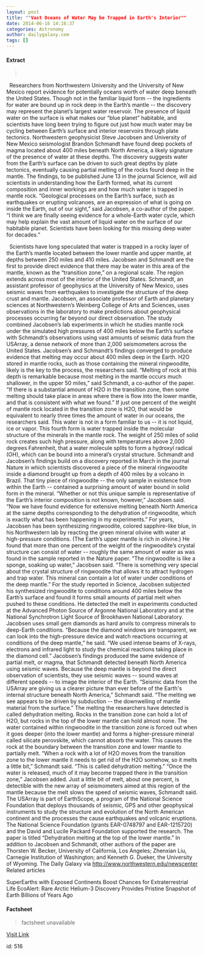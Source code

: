 ```yaml
---
layout: post
title: ""Vast Oceans of Water May be Trapped in Earth's Interior""
date: 2014-06-16 14:16:37
categories: Astronomy
author: dailygalaxy.com
tags: []
---
```



#### Extract
> 

 
Researchers from Northwestern University and the University of New Mexico report evidence for potentially oceans worth of water deep beneath the United States. Though not in the familiar liquid form -- the ingredients for water are bound up in rock deep in the Earth’s mantle -- the discovery may represent the planet’s largest water reservoir.
The presence of liquid water on the surface is what makes our “blue planet” habitable, and scientists have long been trying to figure out just how much water may be cycling between Earth’s surface and interior reservoirs through plate tectonics.
Northwestern geophysicist Steve Jacobsen and University of New Mexico seismologist Brandon Schmandt have found deep pockets of magma located about 400 miles beneath North America, a likely signature of the presence of water at these depths. The discovery suggests water from the Earth’s surface can be driven to such great depths by plate tectonics, eventually causing partial melting of the rocks found deep in the mantle.
The findings, to be published June 13 in the journal Science, will aid scientists in understanding how the Earth formed, what its current composition and inner workings are and how much water is trapped in mantle rock.
“Geological processes on the Earth’s surface, such as earthquakes or erupting volcanoes, are an expression of what is going on inside the Earth, out of our sight,” said Jacobsen, a co-author of the paper. “I think we are finally seeing evidence for a whole-Earth water cycle, which may help explain the vast amount of liquid water on the surface of our habitable planet. Scientists have been looking for this missing deep water for decades.”
 

 
Scientists have long speculated that water is trapped in a rocky layer of the Earth’s mantle located between the lower mantle and upper mantle, at depths between 250 miles and 410 miles. Jacobsen and Schmandt are the first to provide direct evidence that there may be water in this area of the mantle, known as the “transition zone,” on a regional scale. The region extends across most of the interior of the United States.
Schmandt, an assistant professor of geophysics at the University of New Mexico, uses seismic waves from earthquakes to investigate the structure of the deep crust and mantle. Jacobsen, an associate professor of Earth and planetary sciences at Northwestern’s Weinberg College of Arts and Sciences, uses observations in the laboratory to make predictions about geophysical processes occurring far beyond our direct observation.
The study combined Jacobsen’s lab experiments in which he studies mantle rock under the simulated high pressures of 400 miles below the Earth’s surface with Schmandt’s observations using vast amounts of seismic data from the USArray, a dense network of more than 2,000 seismometers across the United States.
Jacobsen’s and Schmandt’s findings converged to produce evidence that melting may occur about 400 miles deep in the Earth. H2O stored in mantle rocks, such as those containing the mineral ringwoodite, likely is the key to the process, the researchers said.
“Melting of rock at this depth is remarkable because most melting in the mantle occurs much shallower, in the upper 50 miles,” said Schmandt, a co-author of the paper. “If there is a substantial amount of H2O in the transition zone, then some melting should take place in areas where there is flow into the lower mantle, and that is consistent with what we found.”
If just one percent of the weight of mantle rock located in the transition zone is H2O, that would be equivalent to nearly three times the amount of water in our oceans, the researchers said.
This water is not in a form familiar to us -- it is not liquid, ice or vapor. This fourth form is water trapped inside the molecular structure of the minerals in the mantle rock. The weight of 250 miles of solid rock creates such high pressure, along with temperatures above 2,000 degrees Fahrenheit, that a water molecule splits to form a hydroxyl radical (OH), which can be bound into a mineral’s crystal structure.
Schmandt and Jacobsen’s findings build on a discovery reported in March in the journal Nature in which scientists discovered a piece of the mineral ringwoodite inside a diamond brought up from a depth of 400 miles by a volcano in Brazil. That tiny piece of ringwoodite -- the only sample in existence from within the Earth -- contained a surprising amount of water bound in solid form in the mineral.
“Whether or not this unique sample is representative of the Earth’s interior composition is not known, however,” Jacobsen said. “Now we have found evidence for extensive melting beneath North America at the same depths corresponding to the dehydration of ringwoodite, which is exactly what has been happening in my experiments.”
For years, Jacobsen has been synthesizing ringwoodite, colored sapphire-like blue, in his Northwestern lab by reacting the green mineral olivine with water at high-pressure conditions. (The Earth’s upper mantle is rich in olivine.) He found that more than one percent of the weight of the ringwoodite’s crystal structure can consist of water -- roughly the same amount of water as was found in the sample reported in the Nature paper.
“The ringwoodite is like a sponge, soaking up water,” Jacobsen said. “There is something very special about the crystal structure of ringwoodite that allows it to attract hydrogen and trap water. This mineral can contain a lot of water under conditions of the deep mantle.”
For the study reported in Science, Jacobsen subjected his synthesized ringwoodite to conditions around 400 miles below the Earth’s surface and found it forms small amounts of partial melt when pushed to these conditions. He detected the melt in experiments conducted at the Advanced Photon Source of Argonne National Laboratory and at the National Synchrotron Light Source of Brookhaven National Laboratory.
Jacobsen uses small gem diamonds as hard anvils to compress minerals to deep-Earth conditions. “Because the diamond windows are transparent, we can look into the high-pressure device and watch reactions occurring at conditions of the deep mantle,” he said. “We used intense beams of X-rays, electrons and infrared light to study the chemical reactions taking place in the diamond cell.”
Jacobsen’s findings produced the same evidence of partial melt, or magma, that Schmandt detected beneath North America using seismic waves. Because the deep mantle is beyond the direct observation of scientists, they use seismic waves -- sound waves at different speeds -- to image the interior of the Earth.
“Seismic data from the USArray are giving us a clearer picture than ever before of the Earth's internal structure beneath North America,” Schmandt said. “The melting we see appears to be driven by subduction -- the downwelling of mantle material from the surface.”
The melting the researchers have detected is called dehydration melting. Rocks in the transition zone can hold a lot of H2O, but rocks in the top of the lower mantle can hold almost none. The water contained within ringwoodite in the transition zone is forced out when it goes deeper (into the lower mantle) and forms a higher-pressure mineral called silicate perovskite, which cannot absorb the water. This causes the rock at the boundary between the transition zone and lower mantle to partially melt.
“When a rock with a lot of H2O moves from the transition zone to the lower mantle it needs to get rid of the H2O somehow, so it melts a little bit,” Schmandt said. “This is called dehydration melting.”
“Once the water is released, much of it may become trapped there in the transition zone,” Jacobsen added.
Just a little bit of melt, about one percent, is detectible with the new array of seismometers aimed at this region of the mantle because the melt slows the speed of seismic waves, Schmandt said.
The USArray is part of EarthScope, a program of the National Science Foundation that deploys thousands of seismic, GPS and other geophysical instruments to study the structure and evolution of the North American continent and the processes the cause earthquakes and volcanic eruptions.
The National Science Foundation (grants EAR-0748797 and EAR-1215720) and the David and Lucile Packard Foundation supported the research.
The paper is titled “Dehydration melting at the top of the lower mantle.” In addition to Jacobsen and Schmandt, other authors of the paper are Thorsten W. Becker, University of California, Los Angeles; Zhenxian Liu, Carnegie Institution of Washington; and Kenneth G. Dueker, the University of Wyoming.
The Daily Galaxy via http://www.northwestern.edu/newscenter
Related articles

SuperEarths with Exposed Continents Boost Chances for Extraterrestrial Life
EcoAlert: Rare Arctic Helium-3 Discovery Provides Pristine Snapshot of Earth Billions of Years Ago


#### Factsheet
>factsheet unavailable

[Visit Link](http://feedproxy.google.com/~r/TheDailyGalaxyNewsFromPlanetEarthBeyond/~3/YG9N9CpxSKk/vast-oceans-of-water-may-be-trapped-in-earths-interior.html)

id:     516

